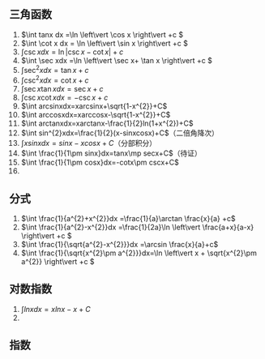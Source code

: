 ## 三角函数
1. $\int tanx dx =\ln \left\vert \cos x \right\vert +c $
2. $\int \cot x dx = \ln \left\vert \sin x \right\vert +c $
3. $\int \csc xdx =\ln \left\vert \csc x-\cot x \right\vert +c$
4. $\int \sec xdx =\ln \left\vert \sec x+ \tan x \right\vert +c $
5. $\int \sec^{2} xdx =\tan x +c$
6. $\int \csc^{2} xdx =\cot x+c$
7. $\int \sec x \tan xdx =\sec x +c$
8. $\int \csc x \cot x dx =-\csc x +c$
9. $\int arcsinxdx=xarcsinx+\sqrt{1-x^{2}}+C$
10. $\int arccosxdx=xarccosx-\sqrt{1-x^{2}}+C$
11. $\int arctanxdx=xarctanx-\frac{1}{2}ln(1+x^{2})+C$
12. $\int sin^{2}xdx=\frac{1}{2}(x-sinxcosx)+C$（二倍角降次）
13. $\int xsinxdx=sinx-xcosx+C$（分部积分）
14. $\int \frac{1}{1\pm sinx}dx=tanx\mp secx+C$（待证）
15. $\int \frac{1}{1\pm cosx}dx=-cotx\pm cscx+C$
16. 
## 分式
1.  $\int \frac{1}{a^{2}+x^{2}}dx =\frac{1}{a}\arctan \frac{x}{a} +c$
2. $\int \frac{1}{a^{2}-x^{2}}dx =\frac{1}{2a}\ln \left\vert \frac{a+x}{a-x} \right\vert +c $
3. $\int \frac{1}{\sqrt{a^{2}-x^{2}}}dx =\arcsin \frac{x}{a}+c$
4. $\int \frac{1}{\sqrt{x^{2}\pm a^{2}}}dx=\ln \left\vert x + \sqrt{x^{2}\pm a^{2}} \right\vert +c $
## 对数指数
1. $\int lnxdx=xlnx-x+C$
2. 
## 指数